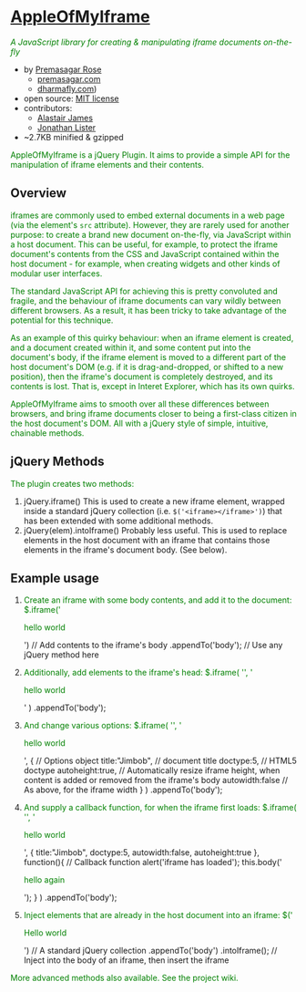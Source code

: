 [AppleOfMyIframe](http://github.com/premasagar/appleofmyiframe)
================
*A JavaScript library for creating & manipulating iframe documents on-the-fly*


* by [Premasagar Rose](http://github.com/premasagar)
    * [premasagar.com](http://premasagar.com)
    * [dharmafly.com](http://dharmafly.com))
* open source: [MIT license](http://opensource.org/licenses/mit-license.php)
* contributors:
    * [Alastair James](http://github.com/onewheelgood)
    * [Jonathan Lister](http://jaybyjayfresh.com)
* ~2.7KB minified & gzipped


AppleOfMyIframe is a jQuery Plugin. It aims to provide a simple API for the manipulation of iframe elements and their contents.

Overview
--------
iframes are commonly used to embed external documents in a web page (via the element's `src` attribute). However, they are rarely used for another purpose: to create a brand new document on-the-fly, via JavaScript within a host document. This can be useful, for example, to protect the iframe document's contents from the CSS and JavaScript contained within the host document - for example, when creating widgets and other kinds of modular user interfaces.

The standard JavaScript API for achieving this is pretty convoluted and fragile, and the behaviour of iframe documents can vary wildly between different browsers. As a result, it has been tricky to take advantage of the potential for this technique.

As an example of this quirky behaviour: when an iframe element is created, and a document created within it, and some content put into the document's body, if the iframe element is moved to a different part of the host document's DOM (e.g. if it is drag-and-dropped, or shifted to a new position), then the iframe's document is completely destroyed, and its contents is lost. That is, except in Interet Explorer, which has its own quirks.

AppleOfMyIframe aims to smooth over all these differences between browsers, and bring iframe documents closer to being a first-class citizen in the host document's DOM. All with a jQuery style of simple, intuitive, chainable methods.


jQuery Methods
--------------
The plugin creates two methods:
1. jQuery.iframe()
    This is used to create a new iframe element, wrapped inside a standard jQuery collection (i.e. `$('<iframe></iframe>')`) that has been extended with some additional methods.
2. jQuery(elem).intoIframe()
    Probably less useful. This is used to replace elements in the host document with an iframe that contains those elements in the iframe's document body. (See below).


Example usage
-------------

1. Create an iframe with some body contents, and add it to the document:
        $.iframe('<p>hello world</p>') // Add contents to the iframe's body
            .appendTo('body'); // Use any jQuery method here

2. Additionally, add elements to the iframe's head:
        $.iframe(
            '<style>background-color:green;</style>',
            '<p>hello world</p>'
        )
            .appendTo('body');


3. And change various options:
        $.iframe(
            '<style>background-color:green;</style>',
            '<p>hello world</p>',
            { // Options object
                title:"Jimbob", // document title
                doctype:5, // HTML5 doctype
                autoheight:true, // Automatically resize iframe height, when content is added or removed from the iframe's body
                autowidth:false // As above, for the iframe width
            }
        )
            .appendTo('body');


4. And supply a callback function, for when the iframe first loads:
        $.iframe(
            '<style>p {color:green;}</style>',
            '<p>hello world</p>',
            {
                title:"Jimbob",
                doctype:5,
                autowidth:false,
                autoheight:true
            },
            function(){ // Callback function
                alert('iframe has loaded');
                this.body('<p>hello again</p>');
            }
        )
            .appendTo('body');

5. Inject elements that are already in the host document into an iframe:
        $('<p>Hello world</p>') // A standard jQuery collection
            .appendTo('body')
            .intoIframe(); // Inject into the body of an iframe, then insert the iframe


More advanced methods also available. See the project wiki.
